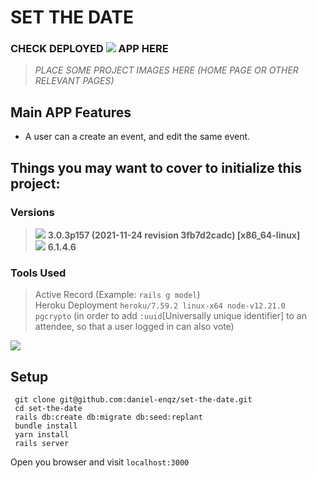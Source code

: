 # SET THE DATE
### CHECK DEPLOYED <img src="https://img.shields.io/badge/Heroku-430098?style=for-the-badge&logo=heroku&logoColor=white"> APP HERE

> *PLACE SOME PROJECT IMAGES HERE (HOME PAGE OR OTHER RELEVANT PAGES)*

## Main APP Features
- A user can a create an event, and edit the same event.

## Things you may want to cover to initialize this project:
### Versions
> <img src="https://img.shields.io/badge/Ruby-CC342D?style=for-the-badge&logo=ruby&logoColor=white"> <strong> 3.0.3p157 (2021-11-24 revision 3fb7d2cadc) [x86_64-linux]</strong><br>
> <img src="https://img.shields.io/badge/Ruby_on_Rails-CC0000?style=for-the-badge&logo=ruby-on-rails&logoColor=white"> <strong> 6.1.4.6 </strong>
### Tools Used
> Active Record (Example: `rails g model`) <br>
> Heroku Deployment `heroku/7.59.2 linux-x64 node-v12.21.0 `<br>
> `pgcrypto` (in order to add `:uuid`[Universally unique identifier]  to an attendee, so that a user logged in can also vote)

<img src="https://user-images.githubusercontent.com/72522628/158295411-9dd5ff4a-e40c-4d15-a0b9-0ec257d5ea6f.png">
 

## Setup

```shell
 git clone git@github.com:daniel-enqz/set-the-date.git
 cd set-the-date
 rails db:create db:migrate db:seed:replant
 bundle install
 yarn install
 rails server
```
Open you browser and visit `localhost:3000`
